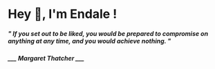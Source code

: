 <h1 title="head"> Hey 👋, I'm Endale !</h1>

**<h5><i>" If you set out to be liked, you would be prepared to compromise on anything at any time, and you would achieve nothing. "</i></h5>**

*<b>___ Margaret Thatcher ___</b>*
